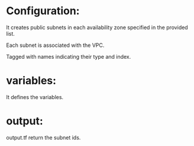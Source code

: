 # Configuration:
It creates public subnets in each availability zone specified in the provided list.

Each subnet is associated with the VPC.

Tagged with names indicating their type and index.

# variables:
It defines the variables.
# output:
output.tf return the subnet ids.
